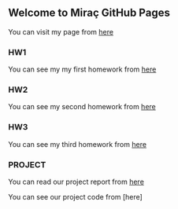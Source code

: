 ## Welcome to Miraç GitHub Pages

You can visit my page from [here](https://bu-ie-48b.github.io/fall21-MiracGoktugAltuntas/) 

### HW1

You can see my my first homework from [here](https://github.com/BU-IE-48B/fall21-MiracGoktugAltuntas/blob/main/Hw1/HW1.ipynb)

### HW2

You can see my second homework from [here](https://github.com/BU-IE-48B/fall21-MiracGoktugAltuntas/blob/main/HW2/HW2.ipynb)

### HW3

You can see my third homework from [here](https://github.com/BU-IE-48B/fall21-MiracGoktugAltuntas/blob/main/HW3/HW3.ipynb)

### PROJECT

You can read our project report from [here](https://github.com/BU-IE-48B/fall21-MiracGoktugAltuntas/blob/main/Project/IE48B_Report.pdf)

You can see our project code from [here]

